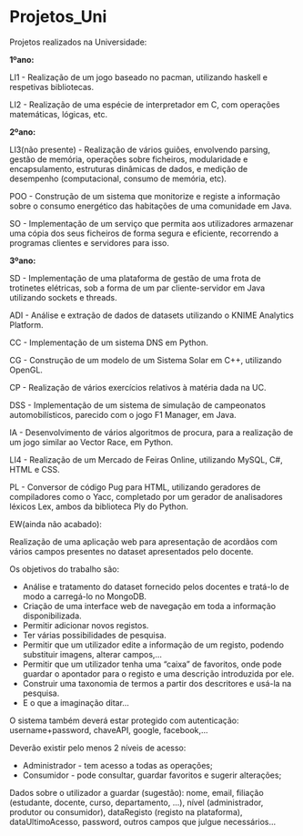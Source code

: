 # Projetos_Uni
Projetos realizados na Universidade:

**1ºano:** 

LI1 - Realização de um jogo baseado no pacman, utilizando haskell e respetivas bibliotecas.

LI2 - Realização de uma espécie de interpretador em C, com operações matemáticas, lógicas, etc.

**2ºano:**

LI3(não presente) - Realização de vários guiões, envolvendo parsing, gestão de memória, operações sobre ficheiros, modularidade e encapsulamento, estruturas dinâmicas de dados, e medição de desempenho (computacional, consumo de memória, etc). 

POO - Construção de um sistema que monitorize e registe a informação sobre o consumo energético das habitações de uma comunidade em Java.

SO - Implementação de um serviço que permita aos utilizadores armazenar uma cópia dos seus ficheiros de forma segura e eficiente, recorrendo a programas clientes e servidores para isso.

**3ºano:**

SD - Implementação de uma plataforma de gestão de uma frota de trotinetes elétricas, sob a forma de um par cliente-servidor em Java utilizando sockets e threads.

ADI - Análise e extração de dados de datasets utilizando o KNIME Analytics Platform.

CC - Implementação de um sistema DNS em Python.

CG - Construção de um modelo de um Sistema Solar em C++, utilizando OpenGL.

CP - Realização de vários exercícios relativos à matéria dada na UC.

DSS - Implementação de um sistema de simulação de campeonatos automobilísticos, parecido com o jogo F1 Manager, em Java.

IA - Desenvolvimento de vários algoritmos de procura, para a realização de um jogo similar ao Vector Race, em Python.

LI4 - Realização de um Mercado de Feiras Online, utilizando MySQL, C#, HTML e CSS.

PL - Conversor de código Pug para HTML, utilizando geradores de compiladores como o Yacc, completado por um gerador de analisadores léxicos Lex, ambos da biblioteca Ply do Python.

EW(ainda não acabado): 

Realização de uma aplicação web para apresentação de acordãos com vários campos presentes no dataset apresentados pelo docente.

Os objetivos do trabalho são: 

- Análise e tratamento do dataset fornecido pelos docentes e tratá-lo de modo a carregá-lo no MongoDB.
- Criação de uma interface web de navegação em toda a informação disponibilizada.
- Permitir adicionar novos registos.
- Ter várias possibilidades de pesquisa.
- Permitir que um utilizador edite a informação de um registo, podendo substituir imagens, alterar campos,...
- Permitir que um utilizador tenha uma “caixa” de favoritos, onde pode guardar o apontador para o registo e uma descrição introduzida por ele.
- Construir uma taxonomia de termos a partir dos descritores e usá-la na pesquisa.
- E o que a imaginação ditar...

O sistema também deverá estar protegido com autenticação: username+password, chaveAPI, google, facebook,...

Deverão existir pelo menos 2 níveis de acesso:
  - Administrador - tem acesso a todas as operações;
  - Consumidor - pode consultar, guardar favoritos e sugerir alterações;
 
Dados sobre o utilizador a guardar (sugestão):
  nome, email, filiação (estudante, docente, curso, departamento, ...), nível (administrador, produtor ou consumidor),     dataRegisto (registo na plataforma), dataUltimoAcesso, password, outros campos que julgue necessários...






